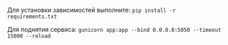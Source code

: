 Для установки зависимостей выполните:
`pip install -r requirements.txt`

Для поднятия сервиса:
`gunicorn app:app --bind 0.0.0.0:5050 --timeout 15000 --reload`
